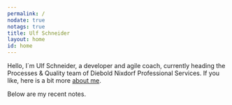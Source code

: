 ```yaml
---
permalink: /
nodate: true
notags: true
title: Ulf Schneider
layout: home
id: home
---
```

Hello, I´m Ulf Schneider, a developer and agile coach, currently heading the Processes & Quality team of Diebold Nixdorf Professional Services. If you like, here is a bit more [about me](/about/). 

Below are my recent notes.